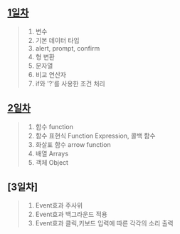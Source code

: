## [1일차](https://github.com/ch9729/JavaScript-Review/blob/main/md/day01.md)
> 1. 변수
> 2. 기본 데이터 타입
> 3. alert, prompt, confirm
> 4. 형 변환
> 5. 문자열
> 6. 비교 연산자
> 7. if와 '?'를 사용한 조건 처리

## [2일차](https://github.com/ch9729/JavaScript-Review/blob/main/md/day02.md)
> 1. 함수 function
> 2. 함수 표현식 Function Expression, 콜백 함수
> 3. 화살표 함수 arrow function
> 4. 배열 Arrays
> 5. 객체 Object

## [3일차]
> 1. Event효과 주사위
> 2. Event효과 백그라운드 적용
> 3. Event효과 클릭,키보드 입력에 따른 각각의 소리 출력